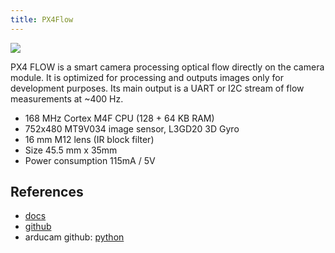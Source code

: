 ```yaml
---
title: PX4Flow
---
```


![](https://docs.px4.io/master/assets/img/px4flow_v1.0_top_generated.d62003e3.png)

PX4 FLOW is a smart camera processing optical flow directly on the camera module. It is optimized for processing and outputs images only for development purposes. Its main output is a UART or I2C stream of flow measurements at ~400 Hz.

- 168 MHz Cortex M4F CPU (128 + 64 KB RAM)
- 752x480 MT9V034 image sensor, L3GD20 3D Gyro
- 16 mm M12 lens (IR block filter)
- Size 45.5 mm x 35mm
- Power consumption 115mA / 5V

## References

- [docs](https://docs.px4.io/master/en/sensor/px4flow.html)
- [github](https://github.com/PX4/PX4-Flow)
- arducam github: [python](https://github.com/ArduCAM/MIPI_Camera/tree/master/RPI)
